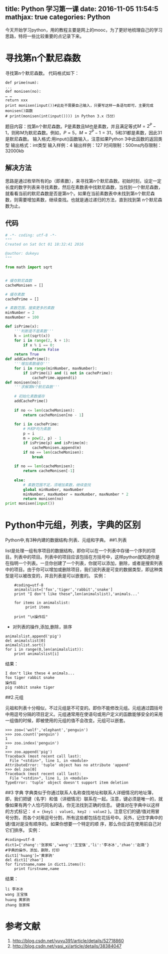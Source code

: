 title: Python 学习第一课
date: 2016-11-05 11:54:5
mathjax: true
categories: Python
---

今天开始学习python，用的教程主要是网上的mooc，为了更好地梳理自己的学习思路，特将一些比较重要的点记录下来。

# 寻找第n个默尼森数
寻找第n个默尼森数。
代码格式如下：
```
def prime(num):  
...
def monisen(no):  
… …  
return xxx
print monisen(input())#此处不需要自己输入，只要写这样一条语句即可，主要完成monisen()函数
# print(monisen(int(input()))) in Python 3.x（5分）
```

题目内容：找第n个默尼森数。P是素数且M也是素数，并且满足等式$M=2^P-1$，则称M为默尼森数。例如，$P=5，M=2^P-1=31$，5和31都是素数，因此31是默尼森数。
输入格式:用input()函数输入，注意如果Python 3中此函数的返回类型
输出格式：int类型
输入样例：4
输出样例：127
时间限制：500ms内存限制：32000kb

<!--more-->

## 解决方法
 思路是通过枚举所有的p（即素数），来寻找第n个默尼森数。初始时刻，设定一定长度的数字列表来寻找素数，然后在素数表中找默尼森数，当找到一个默尼森数，就看看当前的默尼森数是否是第n个。如果在当前素数表中未找到第n个默尼森数，则需要增加素数，继续查找。也就是通过递归的方法，直到找到第 n个默尼森数为止。
## 代码
``` python
# -*- coding: utf-8 -*-
"""
Created on Sat Oct 01 18:32:41 2016

@author: dukeyu
"""

from math import sqrt 


# 缓存默尼森数 
cacheMonisen = [] 

# 缓存素数 
cachePrime = [] 

# 素数范围，搜索更多的素数 
minNumber = 2 
maxNumber = 100

def isPrime(x): 
    '''判断是不是素数''' 
    k = int(sqrt(x)) 
    for i in range(2, k + 1): 
        if x % i == 0: 
            return False 
    return True 
def addCachePrime(): 
    '''增加素数缓存''' 
    for i in range(minNumber, maxNumber): 
        if isPrime(i) and (i not in cachePrime): 
            cachePrime.append(i) 
def monisen(no):
    '''求解第N个默尼森数'''
    
    # 初始化素数缓存 
    addCachePrime()
    
    if no <= len(cacheMonisen): 
        return cacheMonisen[no - 1]
        
    for i in cachePrime: 
        # M和P均为素数 
        p = i
        m = pow(2, p) - 1
        if isPrime(p) and isPrime(m):
            cacheMonisen.append(m) 
        if no == len(cacheMonisen): 
            break 
        
    if no == len(cacheMonisen):
        return cacheMonisen[-1]
        
    else: 
        # 素数范围不足，须增加素数，继续查找 
        global minNumber, maxNumber
        minNumber, maxNumber = maxNumber, maxNumber * 2 
        return monisen(no) 
print monisen(input())  
```
# Python中元组，列表，字典的区别
Python中,有3种内建的数据结构:列表、元组和字典。
##1.列表

list是处理一组有序项目的数据结构，即你可以在一个列表中存储一个序列的项目。列表中的项目。列表中的项目应该包括在方括号中，这样python就知道你是在指明一个列表。一旦你创建了一个列表，你就可以添加，删除，或者是搜索列表中的项目。由于你可以增加或删除项目，我们说列表是可变的数据类型，即这种类型是可以被改变的，并且列表是可以嵌套的。
实例：
```
    #coding=utf-8
    animalslist=['fox','tiger','rabbit','snake']
    print "I don't like these",len(animalslist),'animals...'
    
    for items in animalslist:
         print items
    
    print "\n操作后"  
```
 
- 对列表的操作,添加,删除，排序
```
animalslist.append('pig')
del animalslist[0]
animalslist.sort()
for i in range(0,len(animalslist)):
    print animalslist[i]
```
结果：
```
I don't like these 4 animals...
fox tiger rabbit snake
操作后
pig rabbit snake tiger
```

##2.元组

元祖和列表十分相似，不过元组是不可变的。即你不能修改元组。元组通过圆括号中用逗号分隔的项目定义。元组通常用在使语句或用户定义的函数能够安全的采用一组值的时候，即被使用的元组的值不会改变。元组可以嵌套。
```
>>> zoo=('wolf','elephant','penguin')
>>> zoo.count('penguin')
1
>>> zoo.index('penguin')
2
>>> zoo.append('pig')
Traceback (most recent call last):
  File "<stdin>", line 1, in <module>
AttributeError: 'tuple' object has no attribute 'append'
>>> del zoo[0]
Traceback (most recent call last):
  File "<stdin>", line 1, in <module>
TypeError: 'tuple' object doesn't support item deletion
```
##3 字典
字典类似于你通过联系人名称查找地址和联系人详细情况的地址簿，即，我们把键（名字）和值（详细情况）联系在一起。注意，键必须是唯一的，就像如果有两个人恰巧同名的话，你无法找到正确的信息。
     键值对在字典中以这样的方式标记：
     ``d = {key1 : value1, key2 : value2`` }。注意它们的键/值对用冒号分割，而各个对用逗号分割，所有这些都包括在花括号中。另外，记住字典中的键/值对是没有顺序的。如果你想要一个特定的顺 序，那么你应该在使用前自己对它们排序。
实例：
```
#coding=utf-8
dict1={'zhang':'张家辉','wang':'王宝强','li':'李冰冰','zhao':'赵薇'}
#字典的操作，添加，删除，打印
dict1['huang']='黄家驹'
del dict1['zhao']
for firstname,name in dict1.items():
    print firstname,name
```
结果：
```
li 李冰冰
wang 王宝强
huang 黄家驹
zhang 张家辉
```
# 参考文献
1. http://blog.csdn.net/yuyu391/article/details/52718860
2. http://blog.csdn.net/yasi_xi/article/details/38384047
